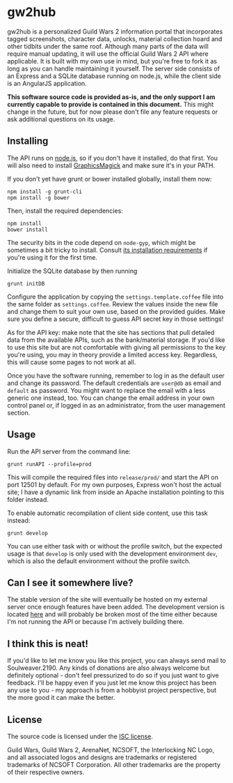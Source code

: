 gw2hub
======
gw2hub is a personalized Guild Wars 2 information portal that incorporates tagged screenshots, character data,
unlocks, material collection hoard and other tidbits under the same roof. Although many parts of the data will
require manual updating, it will use the official Guild Wars 2 API where applicable. It is built with my own use in
mind, but you're free to fork it as long as you can handle maintaining it yourself. The server side consists of an
Express and a SQLite database running on node.js, while the client side is an AngularJS application.

**This software source code is provided as-is, and the only support I am currently capable to provide is contained in this
document.** This might change in the future, but for now please don't file any feature requests or ask additional
questions on its usage.

Installing
----------
The API runs on [node.js](http://nodejs.org/), so if you don't have it installed, do that first. You will also need
to install [GraphicsMagick](http://www.graphicsmagick.org/) and make sure it's in your PATH.

If you don't yet have grunt or bower installed globally, install them now:

    npm install -g grunt-cli
    npm install -g bower
    
Then, install the required dependencies:

    npm install
    bower install
    
The security bits in the code depend on `node-gyp`, which might be sometimes a bit tricky to install. Consult
[its installation requirements](https://github.com/TooTallNate/node-gyp/) if you're using it for the first time.

Initialize the SQLite database by then running

    grunt initDB
    
Configure the application by copying the `settings.template.coffee` file into the same folder as `settings.coffee`.
Review the values inside the new file and change them to suit your own use, based on the provided guides. Make sure
you define a secure, difficult to guess API secret key in those settings!

As for the API key: make note that the site has sections that pull detailed data from the available APIs, such as the
bank/material storage. If you'd like to use this site but are not comfortable with giving all permissions to the key
you're using, you may in theory provide a limited access key. Regardless, this will cause some pages to not work at all.

Once you have the software running, remember to log in as the default user and change its password. The default
credentials are `user@db` as email and `default` as password. You might want to replace the email with a less generic
one instead, too. You can change the email address in your own control panel or, if logged in as an administrator,
from the user management section.

Usage
-----
Run the API server from the command line:

    grunt runAPI --profile=prod
    
This will compile the required files into `release/prod/` and start the API on port 12501 by default.
For my own purposes, Express won't host the actual site; I have a dynamic link from inside an Apache installation
pointing to this folder instead.

To enable automatic recompilation of client side content, use this task instead:

    grunt develop
    
You can use either task with or without the profile switch, but the expected usage is that `develop` is only used with
the development environment `dev`, which is also the default environment without the profile switch.

Can I see it somewhere live?
----------------------------
The stable version of the site will eventually be hosted on my external server once enough features have been added.
The development version is located [here](http://home.soulweaver.fi/gw2_edge/) and will probably be broken
most of the time either because I'm not running the API or because I'm actively building there.

I think this is neat!
---------------------
If you'd like to let me know you like this project, you can always send mail to Soulweaver.2190. Any kinds of donations
are also always welcome but definitely optional - don't feel pressurized to do so if you just want to give feedback.
I'll be happy even if you just let me know this project has been any use to you - my approach is from a hobbyist
project perspective, but the more good it can make the better.

License
-------
The source code is licensed under the [ISC license](http://www.isc.org/downloads/software-support-policy/isc-license/).

Guild Wars, Guild Wars 2, ArenaNet, NCSOFT, the Interlocking NC Logo, and all associated logos and designs are
trademarks or registered trademarks of NCSOFT Corporation. All other trademarks are the property of their respective
owners.
